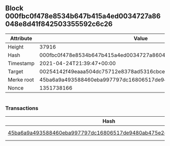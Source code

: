 ## Block 000fbc0f478e8534b647b415a4ed0034727a86048e8d41f842503355592c6c26

Attribute | Value
--- | ---
Height | 37916
Hash | 000fbc0f478e8534b647b415a4ed0034727a86048e8d41f842503355592c6c26
Timestamp | 2021-04-24T21:39:47+00:00
Target | 00254142f49eaaa504dc75712e8378ad5316cbcead634704b3734b6271167cc4
Merke root | 45ba6a9a493588460eba997797dc16806517de9480ab475e2cb4db3fc595d01a
Nonce | 1351738166

```

```

### Transactions

Hash | Amount
--- | ---
[45ba6a9a493588460eba997797dc16806517de9480ab475e2cb4db3fc595d01a](45ba6a9a493588460eba997797dc16806517de9480ab475e2cb4db3fc595d01a.md) | 10.00000000 SKEPTI 
